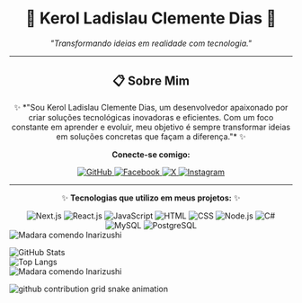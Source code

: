 <div align="center">

# 🌟 **Kerol Ladislau Clemente Dias** 🌟  
 *"Transformando ideias em realidade com tecnologia."*

---

## <div align="center">📋 **Sobre Mim**</div>
<div align="center">
✨ *"Sou Kerol Ladislau Clemente Dias, um desenvolvedor apaixonado por criar soluções tecnológicas inovadoras e eficientes. Com um foco constante em aprender e evoluir, meu objetivo é sempre transformar ideias em soluções concretas que façam a diferença."* ✨

**Conecte-se comigo:**
<div>
  <a href="https://github.com/keroldias123" target="_blank">
    <img src="https://img.shields.io/badge/GitHub-181717?style=for-the-badge&logo=github&logoColor=white" alt="GitHub"/>
  </a>
  <a href="https://www.facebook.com/seuusuario" target="_blank">
    <img src="https://img.shields.io/badge/Facebook-1877F2?style=for-the-badge&logo=facebook&logoColor=white" alt="Facebook"/>
  </a>
  <a href="https://twitter.com/seuusuario" target="_blank">
    <img src="https://img.shields.io/badge/X-1DA1F2?style=for-the-badge&logo=twitter&logoColor=white" alt="X"/>
  </a>
  <a href="https://www.instagram.com/seuusuario" target="_blank">
    <img src="https://img.shields.io/badge/Instagram-E4405F?style=for-the-badge&logo=instagram&logoColor=white" alt="Instagram"/>
  </a>
</div>

</div>
</div>

---
<div align="center">
  
✨ **Tecnologias que utilizo em meus projetos:** ✨
 <div>
        <img src="https://img.shields.io/badge/Next.js-000000?style=for-the-badge&logo=nextdotjs&logoColor=white" alt="Next.js" />
        <img src="https://img.shields.io/badge/React-20232A?style=for-the-badge&logo=react&logoColor=61DAFB" alt="React.js" />
        <img src="https://img.shields.io/badge/JavaScript-F7DF1E?style=for-the-badge&logo=javascript&logoColor=black" alt="JavaScript" />
        <img src="https://img.shields.io/badge/HTML-E34F26?style=for-the-badge&logo=html5&logoColor=white" alt="HTML" />
        <img src="https://img.shields.io/badge/CSS-1572B6?style=for-the-badge&logo=css3&logoColor=white" alt="CSS" />
         <img src="https://img.shields.io/badge/Node.js-43853D?style=for-the-badge&logo=node.js&logoColor=white" alt="Node.js" />
        <img src="https://img.shields.io/badge/C%23-239120?style=for-the-badge&logo=c-sharp&logoColor=white" alt="C#" />
          <img src="https://img.shields.io/badge/MySQL-4479A1?style=for-the-badge&logo=mysql&logoColor=white" alt="MySQL" />
       <img src="https://img.shields.io/badge/PostgreSQL-336791?style=for-the-badge&logo=postgresql&logoColor=white" alt="PostgreSQL" />
      </div>
</div>
 <img src="https://media.gifdb.com/madara-eating-inarizushi-edn4754off800blr.gif" alt="Madara comendo Inarizushi"/>

   ![GitHub Stats](https://github-readme-stats.vercel.app/api?username=keroldias123&show_icons=true&theme=radical)  
   ![Top Langs](https://github-readme-stats.vercel.app/api/top-langs/?username=keroldias123&layout=compact&theme=radical)   
  ![Madara comendo Inarizushi](https://media.gifdb.com/madara-eating-inarizushi-edn4754off800blr.gif)



<picture>
  <source
    media="(prefers-color-scheme: dark)"
    srcset="https://raw.githubusercontent.com/keroldias123/snk/output/github-contribution-grid-snake-dark.svg"
  />
  <source
    media="(prefers-color-scheme: light)"
    srcset="https://github.com/keroldias123/keroldias123/blob/manual-run-output/docker/github-contribution-grid-snake.gif"
  />
  <img
    alt="github contribution grid snake animation"
    src="https://raw.githubusercontent.com/keroldias123/snk/output/github-contribution-grid-snake.svg"
  />
</picture>





 
   



